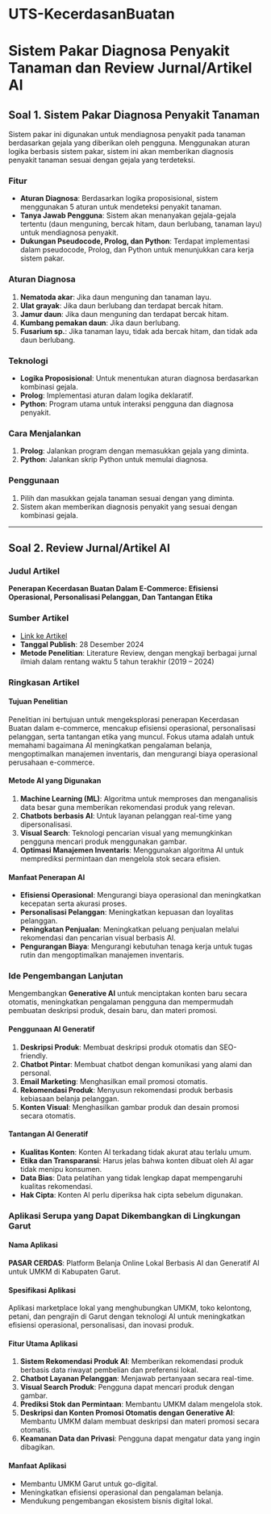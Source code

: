 # UTS-KecerdasanBuatan
# Sistem Pakar Diagnosa Penyakit Tanaman dan Review Jurnal/Artikel AI

## Soal 1. Sistem Pakar Diagnosa Penyakit Tanaman

Sistem pakar ini digunakan untuk mendiagnosa penyakit pada tanaman berdasarkan gejala yang diberikan oleh pengguna. Menggunakan aturan logika berbasis sistem pakar, sistem ini akan memberikan diagnosis penyakit tanaman sesuai dengan gejala yang terdeteksi.

### Fitur
- **Aturan Diagnosa**: Berdasarkan logika proposisional, sistem menggunakan 5 aturan untuk mendeteksi penyakit tanaman.
- **Tanya Jawab Pengguna**: Sistem akan menanyakan gejala-gejala tertentu (daun menguning, bercak hitam, daun berlubang, tanaman layu) untuk mendiagnosa penyakit.
- **Dukungan Pseudocode, Prolog, dan Python**: Terdapat implementasi dalam pseudocode, Prolog, dan Python untuk menunjukkan cara kerja sistem pakar.

### Aturan Diagnosa
1. **Nematoda akar**: Jika daun menguning dan tanaman layu.
2. **Ulat grayak**: Jika daun berlubang dan terdapat bercak hitam.
3. **Jamur daun**: Jika daun menguning dan terdapat bercak hitam.
4. **Kumbang pemakan daun**: Jika daun berlubang.
5. **Fusarium sp.**: Jika tanaman layu, tidak ada bercak hitam, dan tidak ada daun berlubang.

### Teknologi
- **Logika Proposisional**: Untuk menentukan aturan diagnosa berdasarkan kombinasi gejala.
- **Prolog**: Implementasi aturan dalam logika deklaratif.
- **Python**: Program utama untuk interaksi pengguna dan diagnosa penyakit.

### Cara Menjalankan
1. **Prolog**: Jalankan program dengan memasukkan gejala yang diminta.
2. **Python**: Jalankan skrip Python untuk memulai diagnosa.

### Penggunaan
1. Pilih dan masukkan gejala tanaman sesuai dengan yang diminta.
2. Sistem akan memberikan diagnosis penyakit yang sesuai dengan kombinasi gejala.

---

## Soal 2. Review Jurnal/Artikel AI

### Judul Artikel
**Penerapan Kecerdasan Buatan Dalam E-Commerce: Efisiensi Operasional, Personalisasi Pelanggan, Dan Tantangan Etika**

### Sumber Artikel
- [Link ke Artikel](https://www.ejournal.itn.ac.id/index.php/jati/article/view/12398)
- **Tanggal Publish**: 28 Desember 2024
- **Metode Penelitian**: Literature Review, dengan mengkaji berbagai jurnal ilmiah dalam rentang waktu 5 tahun terakhir (2019 – 2024)

### Ringkasan Artikel
#### Tujuan Penelitian
Penelitian ini bertujuan untuk mengeksplorasi penerapan Kecerdasan Buatan dalam e-commerce, mencakup efisiensi operasional, personalisasi pelanggan, serta tantangan etika yang muncul. Fokus utama adalah untuk memahami bagaimana AI meningkatkan pengalaman belanja, mengoptimalkan manajemen inventaris, dan mengurangi biaya operasional perusahaan e-commerce.

#### Metode AI yang Digunakan
1. **Machine Learning (ML)**: Algoritma untuk memproses dan menganalisis data besar guna memberikan rekomendasi produk yang relevan.
2. **Chatbots berbasis AI**: Untuk layanan pelanggan real-time yang dipersonalisasi.
3. **Visual Search**: Teknologi pencarian visual yang memungkinkan pengguna mencari produk menggunakan gambar.
4. **Optimasi Manajemen Inventaris**: Menggunakan algoritma AI untuk memprediksi permintaan dan mengelola stok secara efisien.

#### Manfaat Penerapan AI
- **Efisiensi Operasional**: Mengurangi biaya operasional dan meningkatkan kecepatan serta akurasi proses.
- **Personalisasi Pelanggan**: Meningkatkan kepuasan dan loyalitas pelanggan.
- **Peningkatan Penjualan**: Meningkatkan peluang penjualan melalui rekomendasi dan pencarian visual berbasis AI.
- **Pengurangan Biaya**: Mengurangi kebutuhan tenaga kerja untuk tugas rutin dan mengoptimalkan manajemen inventaris.

### Ide Pengembangan Lanjutan
Mengembangkan **Generative AI** untuk menciptakan konten baru secara otomatis, meningkatkan pengalaman pengguna dan mempermudah pembuatan deskripsi produk, desain baru, dan materi promosi.

#### Penggunaan AI Generatif
1. **Deskripsi Produk**: Membuat deskripsi produk otomatis dan SEO-friendly.
2. **Chatbot Pintar**: Membuat chatbot dengan komunikasi yang alami dan personal.
3. **Email Marketing**: Menghasilkan email promosi otomatis.
4. **Rekomendasi Produk**: Menyusun rekomendasi produk berbasis kebiasaan belanja pelanggan.
5. **Konten Visual**: Menghasilkan gambar produk dan desain promosi secara otomatis.

#### Tantangan AI Generatif
- **Kualitas Konten**: Konten AI terkadang tidak akurat atau terlalu umum.
- **Etika dan Transparansi**: Harus jelas bahwa konten dibuat oleh AI agar tidak menipu konsumen.
- **Data Bias**: Data pelatihan yang tidak lengkap dapat mempengaruhi kualitas rekomendasi.
- **Hak Cipta**: Konten AI perlu diperiksa hak cipta sebelum digunakan.

### Aplikasi Serupa yang Dapat Dikembangkan di Lingkungan Garut
#### Nama Aplikasi
**PASAR CERDAS**: Platform Belanja Online Lokal Berbasis AI dan Generatif AI untuk UMKM di Kabupaten Garut.

#### Spesifikasi Aplikasi
Aplikasi marketplace lokal yang menghubungkan UMKM, toko kelontong, petani, dan pengrajin di Garut dengan teknologi AI untuk meningkatkan efisiensi operasional, personalisasi, dan inovasi produk.

#### Fitur Utama Aplikasi
1. **Sistem Rekomendasi Produk AI**: Memberikan rekomendasi produk berbasis data riwayat pembelian dan preferensi lokal.
2. **Chatbot Layanan Pelanggan**: Menjawab pertanyaan secara real-time.
3. **Visual Search Produk**: Pengguna dapat mencari produk dengan gambar.
4. **Prediksi Stok dan Permintaan**: Membantu UMKM dalam mengelola stok.
5. **Deskripsi dan Konten Promosi Otomatis dengan Generative AI**: Membantu UMKM dalam membuat deskripsi dan materi promosi secara otomatis.
6. **Keamanan Data dan Privasi**: Pengguna dapat mengatur data yang ingin dibagikan.

#### Manfaat Aplikasi
- Membantu UMKM Garut untuk go-digital.
- Meningkatkan efisiensi operasional dan pengalaman belanja.
- Mendukung pengembangan ekosistem bisnis digital lokal.
